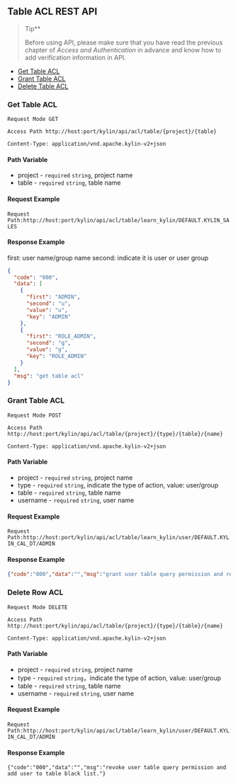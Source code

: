## Table ACL REST API

> Tip**
>
> Before using API, please make sure that you have read the previous chapter of *Access and Authentication* in advance and know how to add verification information in API. 


* [Get Table ACL](#get-table-acl)
* [Grant Table ACL](#grant-table-acl)
* [Delete Table ACL](#delete-table-acl)

### Get Table ACL
`Request Mode GET`

`Access Path http://host:port/kylin/api/acl/table/{project}/{table}`

`Content-Type: application/vnd.apache.kylin-v2+json`

#### Path Variable
* project - `required` `string`, project name
* table - `required` `string`, table name

#### Request Example
`Request Path:http://host:port/kylin/api/acl/table/learn_kylin/DEFAULT.KYLIN_SALES`

#### Response Example
first: user name/group name
second: indicate it is user or user group

```json
{
  "code": "000",
  "data": [
    {
      "first": "ADMIN",
      "second": "u",
      "value": "u",
      "key": "ADMIN"
    },
    {
      "first": "ROLE_ADMIN",
      "second": "g",
      "value": "g",
      "key": "ROLE_ADMIN"
    }
  ],
  "msg": "get table acl"
}
```

### Grant Table ACL
`Request Mode POST`

`Access Path http://host:port/kylin/api/acl/table/{project}/{type}/{table}/{name}`

`Content-Type: application/vnd.apache.kylin-v2+json`

#### Path Variable
* project - `required` `string`, project name
* type - `required` `string`, indicate the type of action, value: user/group
* table - `required` `string`, table name
* username - `required` `string`, user name

#### Request Example
`Request Path:http://host:port/kylin/api/acl/table/learn_kylin/user/DEFAULT.KYLIN_CAL_DT/ADMIN`

#### Response Example
```json
{"code":"000","data":"","msg":"grant user table query permission and remove user from table black list."}
```

### Delete Row ACL
`Request Mode DELETE`

`Access Path http://host:port/kylin/api/acl/table/{project}/{type}/{table}/{name}`

`Content-Type: application/vnd.apache.kylin-v2+json`

#### Path Variable
* project - `required` `string`, project name
* type - `required` `string`，indicate the type of action, value: user/group
* table - `required` `string`, table name
* username - `required` `string`, user name

#### Request Example
`Request Path:http://host:port/kylin/api/acl/table/learn_kylin/user/DEFAULT.KYLIN_CAL_DT/ADMIN`

#### Response Example
```
{"code":"000","data":"","msg":"revoke user table query permission and add user to table black list."}
```